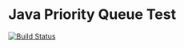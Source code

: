 # Java Priority Queue Test
[![Build Status](https://travis-ci.com/Yuruoao/java-priority-queue-test.svg?branch=test-case)](https://travis-ci.com/Yuruoao/java-priority-queue-test)
